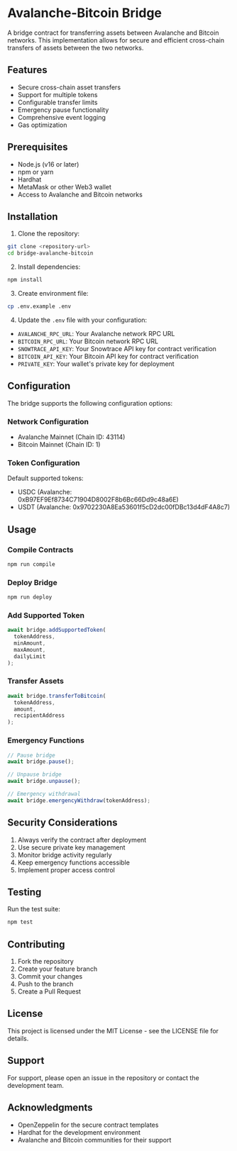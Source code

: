# Avalanche-Bitcoin Bridge

A bridge contract for transferring assets between Avalanche and Bitcoin networks. This implementation allows for secure and efficient cross-chain transfers of assets between the two networks.

## Features

- Secure cross-chain asset transfers
- Support for multiple tokens
- Configurable transfer limits
- Emergency pause functionality
- Comprehensive event logging
- Gas optimization

## Prerequisites

- Node.js (v16 or later)
- npm or yarn
- Hardhat
- MetaMask or other Web3 wallet
- Access to Avalanche and Bitcoin networks

## Installation

1. Clone the repository:
```bash
git clone <repository-url>
cd bridge-avalanche-bitcoin
```

2. Install dependencies:
```bash
npm install
```

3. Create environment file:
```bash
cp .env.example .env
```

4. Update the `.env` file with your configuration:
- `AVALANCHE_RPC_URL`: Your Avalanche network RPC URL
- `BITCOIN_RPC_URL`: Your Bitcoin network RPC URL
- `SNOWTRACE_API_KEY`: Your Snowtrace API key for contract verification
- `BITCOIN_API_KEY`: Your Bitcoin API key for contract verification
- `PRIVATE_KEY`: Your wallet's private key for deployment

## Configuration

The bridge supports the following configuration options:

### Network Configuration
- Avalanche Mainnet (Chain ID: 43114)
- Bitcoin Mainnet (Chain ID: 1)

### Token Configuration
Default supported tokens:
- USDC (Avalanche: 0xB97EF9Ef8734C71904D8002F8b6Bc66Dd9c48a6E)
- USDT (Avalanche: 0x9702230A8Ea53601f5cD2dc00fDBc13d4dF4A8c7)

## Usage

### Compile Contracts
```bash
npm run compile
```

### Deploy Bridge
```bash
npm run deploy
```

### Add Supported Token
```typescript
await bridge.addSupportedToken(
  tokenAddress,
  minAmount,
  maxAmount,
  dailyLimit
);
```

### Transfer Assets
```typescript
await bridge.transferToBitcoin(
  tokenAddress,
  amount,
  recipientAddress
);
```

### Emergency Functions
```typescript
// Pause bridge
await bridge.pause();

// Unpause bridge
await bridge.unpause();

// Emergency withdrawal
await bridge.emergencyWithdraw(tokenAddress);
```

## Security Considerations

1. Always verify the contract after deployment
2. Use secure private key management
3. Monitor bridge activity regularly
4. Keep emergency functions accessible
5. Implement proper access control

## Testing

Run the test suite:
```bash
npm test
```

## Contributing

1. Fork the repository
2. Create your feature branch
3. Commit your changes
4. Push to the branch
5. Create a Pull Request

## License

This project is licensed under the MIT License - see the LICENSE file for details.

## Support

For support, please open an issue in the repository or contact the development team.

## Acknowledgments

- OpenZeppelin for the secure contract templates
- Hardhat for the development environment
- Avalanche and Bitcoin communities for their support 